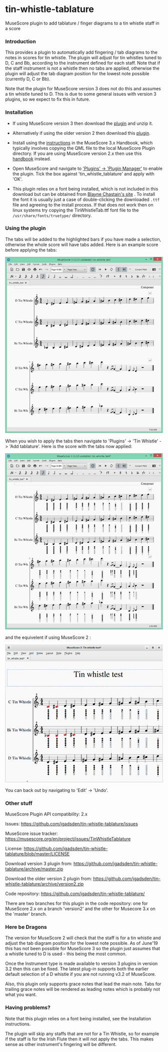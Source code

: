 # tin-whistle-tablature
MuseScore plugin to add tablature / finger diagrams to a tin whistle staff in a score

### Introduction
This provides a plugin to automatically add fingering / tab diagrams to the
notes in scores for tin whistle. The plugin will adjust for tin whistles tuned
to D, C and Bb, according to the instrument defined for each staff. Note that
if the staff instrument is not a whistle then no tabs are applied, otherwise the
plugin will adjust the tab diagram position for the lowest note possible
(currently D, C or Bb).

Note that the plugin for MuseScore version 3 does not do this and assumes a tin
whistle tuned to D. This is due to some general issues with version 3 plugins,
so we expect to fix this in future.

### Installation
* If using MuseScore version 3 then download the
[plugin](https://github.com/jgadsden/tin-whistle-tablature/archive/master.zip) and unzip it.

* Alternatively if using the older version 2 then download this
[plugin](https://github.com/jgadsden/tin-whistle-tablature/archive/version2.zip).

* Install using the [instructions](https://musescore.org/en/handbook/3/plugins#installation)
in the MuseScore 3.x Handbook, which typically involves copying the QML file to
the local MuseScore Plugin directory. If you are using MuseScore version 2.x
then use this [handbook](https://musescore.org/en/handbook/plugins#installation) instead.

* Open MuseScore and navigate to
['Plugins' -> 'Plugin Manager'](https://musescore.org/en/handbook/3/plugins#enable-disable-plugins)
to enable the plugin. Tick the box against 'tin\_whistle\_tablature' and apply
with 'OK'.

* This plugin relies on a font being installed, which is not included in this
download but can be obtained from
[Blayne Chastain's site](https://www.blaynechastain.com/wp-content/uploads/TinWhistleTab.zip) .
To install the font it is usually just a case of double-clicking the downloaded
`.ttf` file and agreeing to the install process. If that does not work then on
linux systems try copying the TinWhistleTab.ttf font file to the
`/usr/share/fonts/truetype/` directory.

### Using the plugin
The tabs will be added to the highlighted bars if you have made a selection,
otherwise the whole score will have tabs added. Here is an example score before
applying the tabs:

![Diagram of tin whistle score before applying tabs](images/whistle-tabs-before.png  "Tin Whistle score without tabs")

When you wish to apply the tabs then navigate to 'Plugins' -> 'Tin Whistle' ->
'Add tablature'. Here is the score with the tabs now applied:

![Diagram of tin whistle tabs applied to the score version 3](images/whistle-tabs-after-v3.png  "Tin Whistle tabs applied version 3")

and the equivelent if using MuseScore 2 :

![Diagram of tin whistle tabs applied to the score version 2](images/whistle-tabs-after.png  "Tin Whistle tabs applied version 2")

You can back out by navigating to 'Edit' -> 'Undo'.

### Other stuff
MuseScore Plugin API compatibility: 2.x

Issues: https://github.com/jgadsden/tin-whistle-tablature/issues

MuseScore issue tracker: https://musescore.org/en/project/issues/TinWhistleTablature

License: https://github.com/jgadsden/tin-whistle-tablature/blob/master/LICENSE

Download version 3 plugin from:
https://github.com/jgadsden/tin-whistle-tablature/archive/master.zip

Download the older version 2 plugin from:
https://github.com/jgadsden/tin-whistle-tablature/archive/version2.zip

Code repository: https://github.com/jgadsden/tin-whistle-tablature/

There are two branches for this plugin in the code repository: one for
MuseScore 2.x on a branch 'version2' and the other for Musecore 3.x on the
'master' branch.


### Here be Dragons
The version for MuseScore 2 will check that the staff is for a tin whistle and
adjust the tab diagram position for the lowest note possible. As of June'19 this
has not been possible for MuseScore 3 so the plugin just assumes that a whistle
tuned to D is used - this being the most common. 

Once the Instrument type is made available to version 3 plugins in version 3.2
then this can be fixed. The latest plug-in supports both the earlier default
selection of a D whistle if you are not running v3.2 of MuseScore.

Also, this plugin only supports grace notes that lead the main note. Tabs for
trailing grace notes will be rendered as leading notes which is probably not
what you want.

### Having problems?
Note that this plugin relies on a font being installed, see the Installation
instructions.

The plugin will skip any staffs that are not for a Tin Whistle, so for example
if the staff is for the Irish Flute then it will not apply the tabs. This makes
sense as other instrument's fingering will be different.

